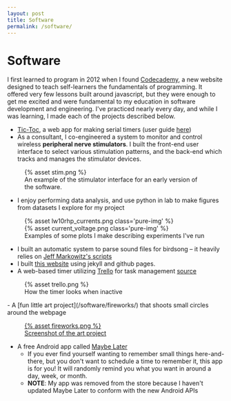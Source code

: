 ```yaml
---
layout: post
title: Software
permalink: /software/
---
```


# Software

I first learned to program in 2012 when I found [Codecademy](https://www.codecademy.com/), a new website designed to teach self-learners the fundamentals of programming. It offered very few lessons built around javascript, but they were enough to get me excited and were fundamental to my education in software development and engineering. I've practiced nearly every day, and while I was learning, I made each of the projects described below.

- [Tic-Toc](/tic-toc/), a web app for making serial timers (user guide [here](https://wingillis.github.io/blog/tic-toc/))
- As a consultant, I co-engineered a system to monitor and control wireless **peripheral nerve stimulators**. I built the front-end user interface to select various stimulation patterns, and the back-end which tracks and manages the stimulator devices.

<figure>
  {% asset stim.png %}
  <figcaption>An example of the stimulator interface for an early version of the software.</figcaption>
</figure>

- I enjoy performing data analysis, and use python in lab to make figures from datasets I explore for my project

<figure>
  <div class="pure-u-1 pure-u-md-1-2">
    {% asset lw10rhp_currents.png class='pure-img' %}
  </div>
  <div class="pure-u-1 pure-u-md-1-2">
    {% asset current_voltage.png class='pure-img' %}
  </div>
  <figcaption>Examples of some plots I make describing experiments I've run</figcaption>
</figure>

- I built an automatic system to parse sound files for birdsong – it heavily relies on [Jeff Markowitz's scripts](https://github.com/jmarkow/zftftb)
- I built [this website](https://github.com/wingillis/wingillis.github.io) using jekyll and github pages.
- A web-based timer utilizing [Trello](https://trello.com) for task management [source](https://github.com/wingillis/trelloAlarm)
<figure>
  {% asset trello.png %}
  <figcaption>How the timer looks when inactive</figcaption>
</figure>
- A [fun little art project](/software/fireworks/) that shoots small circles around the webpage
<figure>
  <a href="/software/fireworks">
    {% asset fireworks.png %}
    <figcaption>Screenshot of the art project</figcaption>
  </a>
</figure>

- A free Android app called [Maybe Later](https://play.google.com/store/apps/details?id=com.wgillis.maybelater&hl=en)
  - If you ever find yourself wanting to remember small things here-and-there, but you don't want to schedule a time to remember it, this app is for you! It will randomly remind you what you want in around a day, week, or month.
  - **NOTE**: My app was removed from the store because I haven't updated Maybe Later to conform with the new Android APIs
